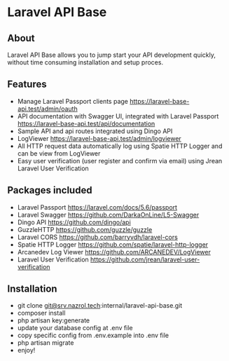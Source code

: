 # Laravel API Base

## About

Laravel API Base allows you to jump start your API development quickly, without time consuming installation and setup proces.

## Features

* Manage Laravel Passport clients page
  https://laravel-base-api.test/admin/oauth
* API documentation with Swagger UI, integrated with Laravel Passport
  https://laravel-base-api.test/api/documentation
* Sample API and api routes integrated using Dingo API  
* LogViewer
https://laravel-base-api.test/admin/logviewer
* All HTTP request data automatically log using Spatie HTTP Logger and can be view from LogViewer
* Easy user verification (user register and confirm via email) using Jrean Laravel User Verification

## Packages included

* Laravel Passport
https://laravel.com/docs/5.6/passport
* Laravel Swagger
https://github.com/DarkaOnLine/L5-Swagger
* Dingo API 
https://github.com/dingo/api
* GuzzleHTTP
https://github.com/guzzle/guzzle
* Laravel CORS
https://github.com/barryvdh/laravel-cors
* Spatie HTTP Logger
https://github.com/spatie/laravel-http-logger
* Arcanedev Log Viewer
https://github.com/ARCANEDEV/LogViewer
* Laravel User Verification
https://github.com/jrean/laravel-user-verification

## Installation

* git clone git@srv.nazrol.tech:internal/laravel-api-base.git
* composer install
* php artisan key:generate
* update your database config at .env file
* copy specific config from .env.example into .env file
* php artisan migrate
* enjoy!